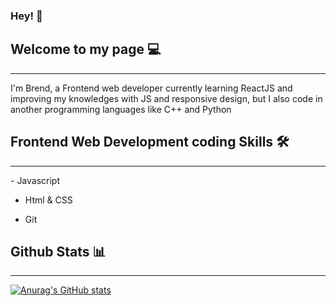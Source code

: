 ### Hey! 👋

## Welcome to my page 💻
<hr />

I'm Brend, a Frontend web developer currently learning ReactJS and improving my knowledges with JS and responsive design, but I also code in another programming languages like C++ and Python

## Frontend Web Development coding Skills 🛠️
<hr />
- Javascript

- Html & CSS

- Git

## Github Stats 📊
<hr />

[![Anurag's GitHub stats](https://github-readme-stats.vercel.app/api?username=Brendzv&theme=dark)](https://github.com/anuraghazra/github-readme-stats)

